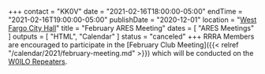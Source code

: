 +++
contact = "KK0V"
date = "2021-02-16T18:00:00-05:00"
endTime = "2021-02-16T19:00:00-05:00"
publishDate = "2020-12-01"
location = "[West Fargo City Hall](/places/west-fargo-city-hall/)"
title = "February ARES Meeting"
dates = [ "ARES Meetings" ]
outputs = [ "HTML", "Calendar" ]
status = "canceled"
+++
RRRA Members are encouraged to participate in the 
[February Club Meeting]({{< relref "/calendar/2021/february-meeting.md" >}})
which will be conducted on the [W0ILO Repeaters](/radios/).
